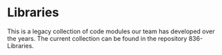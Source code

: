 Libraries
=========

This is a legacy collection of code modules our team has developed over the years. 
The current collection can be found in the repository 836-Libraries.
